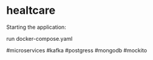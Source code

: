 # healtcare

Starting the application:

run docker-compose.yaml


#microservices
#kafka
#postgress
#mongodb
#mockito
